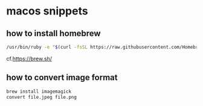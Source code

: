 # macos snippets

## how to install homebrew

```bash
/usr/bin/ruby -e "$(curl -fsSL https://raw.githubusercontent.com/Homebrew/install/master/install)"
```
cf.https://brew.sh/

## how to convert image format

```bash
brew install imagemagick
convert file.jpeg file.png

```

